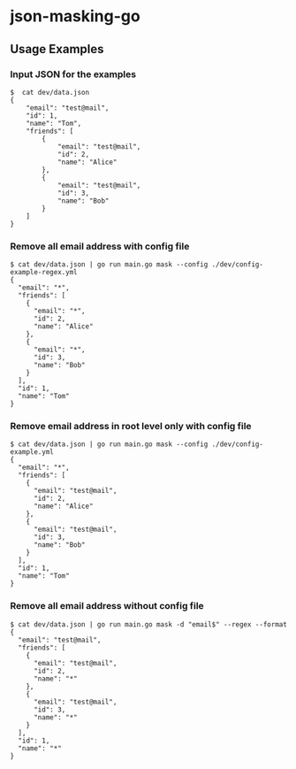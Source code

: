 # json-masking-go

## Usage Examples

### Input JSON for the examples
```
$  cat dev/data.json 
{
    "email": "test@mail",
    "id": 1,
    "name": "Tom",
    "friends": [
        {
            "email": "test@mail",
            "id": 2,
            "name": "Alice"
        },
        {
            "email": "test@mail",
            "id": 3,
            "name": "Bob"
        }
    ]
}
```

### Remove all email address with config file
```
$ cat dev/data.json | go run main.go mask --config ./dev/config-example-regex.yml 
{
  "email": "*",
  "friends": [
    {
      "email": "*",
      "id": 2,
      "name": "Alice"
    },
    {
      "email": "*",
      "id": 3,
      "name": "Bob"
    }
  ],
  "id": 1,
  "name": "Tom"
}
```

### Remove email address in root level only with config file
```
$ cat dev/data.json | go run main.go mask --config ./dev/config-example.yml      
{
  "email": "*",
  "friends": [
    {
      "email": "test@mail",
      "id": 2,
      "name": "Alice"
    },
    {
      "email": "test@mail",
      "id": 3,
      "name": "Bob"
    }
  ],
  "id": 1,
  "name": "Tom"
}
```

### Remove all email address without config file
```
$ cat dev/data.json | go run main.go mask -d "email$" --regex --format
{
  "email": "test@mail",
  "friends": [
    {
      "email": "test@mail",
      "id": 2,
      "name": "*"
    },
    {
      "email": "test@mail",
      "id": 3,
      "name": "*"
    }
  ],
  "id": 1,
  "name": "*"
}
```
